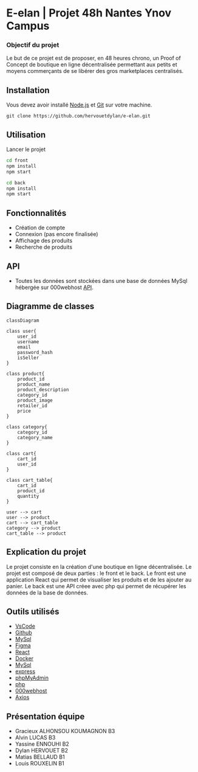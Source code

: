 # E-elan | Projet 48h Nantes Ynov Campus

### Objectif du projet 
Le but de ce projet est de proposer, en 48 heures chrono, un Proof of Concept de boutique en ligne décentralisée permettant aux petits et moyens commerçants de se libérer des gros marketplaces centralisés. 

## Installation 
Vous devez avoir installé [Node.js](https://nodejs.org/en/) et [Git](https://git-scm.com/downloads) sur votre machine.
```
git clone https://github.com/hervouetdylan/e-elan.git
```
## Utilisation
Lancer le projet
````bash
cd front
npm install
npm start
````
```bash
cd back
npm install
npm start
```

## Fonctionnalités
* Création de compte
* Connexion (pas encore finalisée)
* Affichage des produits
* Recherche de produits

## API 
*  Toutes les données sont stockées dans une base de données MySql hébergée sur 000webhost [API](https://e-elan48.000webhostapp.com/products.php).

## Diagramme de classes
```mermaid
classDiagram

class user{
    user_id
    username
    email
    password_hash
    isSeller
}

class product{
    product_id
    product_name
    product_description
    category_id
    product_image
    retailer_id
    price
}

class category{
    category_id
    category_name
}

class cart{
    cart_id
    user_id
}

class cart_table{
    cart_id
    product_id
    quantity
}

user --> cart
user --> product
cart --> cart_table
category --> product
cart_table --> product
```

## Explication du projet
Le projet consiste en la création d'une boutique en ligne décentralisée. Le projet est composé de deux parties : le front et le back. Le front est une application React qui permet de visualiser les produits et de les ajouter au panier. Le back est une API créee avec php qui permet de récupérer les données de la base de données.

    
## Outils utilisés
* [VsCode](https://code.visualstudio.com)  
* [Github](https://github.com)
* [MySql](https://www.mysql.com)
* [Figma](https://www.figma.com/files/recent?fuid=1178085169079461508)
* [React](https://reactjs.org)
* [Docker](https://www.docker.com)
* [MySql](https://www.mysql.com)
* [express](https://expressjs.com/fr/)
* [phpMyAdmin](https://www.phpmyadmin.net)
* [php](https://www.php.net)
* [000webhost](https://www.000webhost.com)
* [Axios](https://www.npmjs.com/package/axios)
## Présentation équipe 
* Gracieux ALHONSOU KOUMAGNON B3
* Alvin LUCAS B3
* Yassine ENNOUHI B2
* Dylan HERVOUET B2
* Matias BELLAUD B1
* Louis ROUXELIN B1
